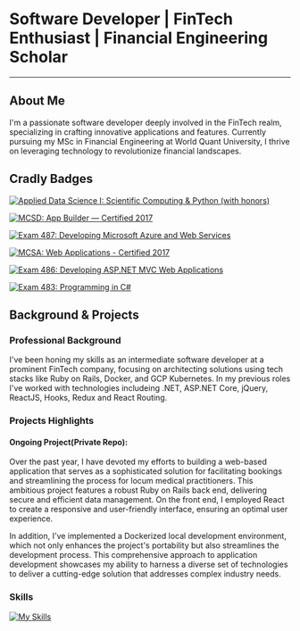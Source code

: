# Software Developer | FinTech Enthusiast | Financial Engineering Scholar

---

## About Me

I'm a passionate software developer deeply involved in the FinTech realm, specializing in crafting innovative applications and features. Currently pursuing my MSc in Financial Engineering at World Quant University, I thrive on leveraging technology to revolutionize financial landscapes.

## Cradly Badges

[![Applied Data Science I: Scientific Computing & Python (with honors)](https://ik.imagekit.io/Lucas015/default-image.jpg?updatedAt=1701333837710)](https://www.credly.com/badges/1b234fdb-8a57-48d9-b724-27c4a4411724/public_url)

[![MCSD: App Builder — Certified 2017](https://www.credly.com/badges/b0c447be-2248-49a0-9f91-ef57e8692840/public_url)](https://www.credly.com/badges/b0c447be-2248-49a0-9f91-ef57e8692840/public_url)

[![Exam 487: Developing Microsoft Azure and Web Services](https://www.credly.com/badges/c1c58344-7196-4ae0-9fc4-59d7dea77c2b/public_url)](https://www.credly.com/badges/c1c58344-7196-4ae0-9fc4-59d7dea77c2b/public_url)

[![MCSA: Web Applications - Certified 2017](https://www.credly.com/badges/65310428-4cd0-4f04-9093-1179e62e441e/public_url)](https://www.credly.com/badges/65310428-4cd0-4f04-9093-1179e62e441e/public_url)

[![Exam 486: Developing ASP.NET MVC Web Applications](https://www.credly.com/badges/6b0e52a7-e7dd-4862-b809-735f807be0b0/public_url)](https://www.credly.com/badges/6b0e52a7-e7dd-4862-b809-735f807be0b0/public_url)

[![Exam 483: Programming in C#](https://www.credly.com/badges/e55e3de5-91b3-48bd-a514-8b0cdd8fee0c/public_url)](https://www.credly.com/badges/e55e3de5-91b3-48bd-a514-8b0cdd8fee0c/public_url)



<!-- Include your Microsoft badges here -->

## Background & Projects

### Professional Background

I've been honing my skills as an intermediate software developer at a prominent FinTech company, focusing on architecting solutions using tech stacks like Ruby on Rails, Docker, and GCP Kubernetes. In my previous roles I've worked with technologies includeing .NET, ASP.NET Core, jQuery, ReactJS, Hooks, Redux and React Routing.

### Projects Highlights

#### Ongoing Project(Private Repo):

Over the past year, I have devoted my efforts to building a web-based application that serves as a sophisticated solution for facilitating bookings and streamlining the process for locum medical practitioners. This ambitious project features a robust Ruby on Rails back end, delivering secure and efficient data management. On the front end, I employed React to create a responsive and user-friendly interface, ensuring an optimal user experience.

In addition, I've implemented a Dockerized local development environment, which not only enhances the project's portability but also streamlines the development process. This comprehensive approach to application development showcases my ability to harness a diverse set of technologies to deliver a cutting-edge solution that addresses complex industry needs.

### Skills
 [![My Skills](https://skillicons.dev/icons?i=azure,cpp,cs,css,docker,dotnet,gcp,git,github,githubactions,html,jquery,kubernetes,mysql,nextjs,nginx,postgres,postman,rails,react,redis,redux,regex,ruby)](https://skillicons.dev)
